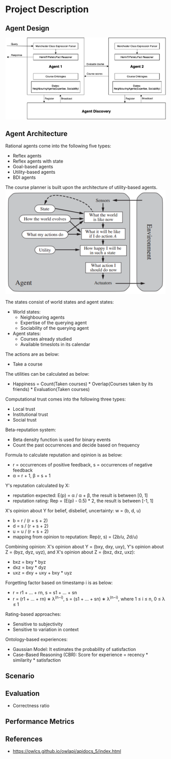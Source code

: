 # Project Description

## Agent Design

![course-planner](./pix/course-planner.png)


## Agent Architecture

Rational agents come into the following five types:
* Reflex agents
* Reflex agents with state
* Goal-based agents
* Utility-based agents
* BDI agents

The course planner is built upon the architecture of utility-based agents.
![utility-based-agents](./pix/utility-based-agents.png)

The states consist of world states and agent states:
* World states:
	* Neighbouring agents
	* Expertise of the querying agent
	* Sociability of the querying agent
* Agent states:
	* Courses already studied
	* Available timeslots in its calendar

The actions are as below:
* Take a course

The utilities can be calculated as below:
* Happiness = Count(Taken courses) * Overlap(Courses taken by its friends) * Evaluation(Taken courses)

Computational trust comes into the following three types:
* Local trust
* Institutional trust
* Social trust

Beta-reputation system: 
* Beta density function is used for binary events
* Count the past occurrences and decide based on frequency

Formula to calculate reputation and opinion is as below:
* r = occurrences of positive feedback, s = occurrences of negative feedback
* α = r + 1, β = s + 1

Y's reputation calculated by X:
* reputation expected: E(p) = α / α + β, the result is between [0, 1]
* reputation rating: Rep = (E(p) - 0.5) * 2, the result is between [-1, 1]

X's opinion about Y for belief, disbelief, uncertainty: w = (b, d, u)
* b = r / (r + s + 2)
* d = s / (r + s + 2)
* u = u / (r + s + 2)
* mapping from opinion to reputation: Rep(r, s) = (2*b/u, 2*d/u)

Combining opinion: X's opinion about Y = (bxy, dxy, uxy), Y's opinion about Z = (byz, dyz, uyz), and X's opinion about Z = (bxz, dxz, uxz):
* bxz = bxy * byz
* dxz = bxy * dyz
* uxz = dxy + uxy + bxy * uyz

Forgetting factor based on timestamp i is as below:
* r = r1 + ... + rn, s = s1 + ... + sn
* r = (r1 + ... + rn) ∗ λ<sup>(n−i)</sup>, s = (s1 + ... + sn) ∗ λ<sup>(n−i)</sup>, where 1 ≤ i ≤ n, 0 ≤ λ ≤ 1

Rating-based approaches:
* Sensitive to subjectivity
* Sensitive to variation in context 

Ontology-based experiences:
* Gaussian Model: It estimates the probability of satisfaction
* Case-Based Reasoning (CBR): Score for experience = recency * similarity * satisfaction



## Scenario

## Evaluation

* Correctness ratio


## Performance Metrics

## References

* https://owlcs.github.io/owlapi/apidocs_5/index.html
